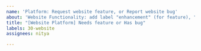```yaml
---
name: 'Platform: Request website feature, or Report website bug'
about: 'Website Functionality: add label "enhancement" (for feature), "bug" (for fixes)'
title: "[Website Platform] Needs feature or Has bug"
labels: 30-website
assignees: nitya

---
```



